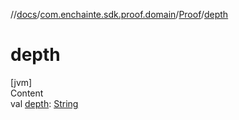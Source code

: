 //[docs](../../index.md)/[com.enchainte.sdk.proof.domain](../index.md)/[Proof](index.md)/[depth](depth.md)



# depth  
[jvm]  
Content  
val [depth](depth.md): [String](https://kotlinlang.org/api/latest/jvm/stdlib/kotlin/-string/index.html)  



